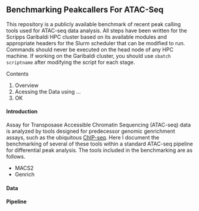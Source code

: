 ## Benchmarking Peakcallers For ATAC-Seq
This repository is a publicly available benchmark of recent peak calling tools used for ATAC-seq data analysis. All steps have been written for the Scripps Garibaldi HPC cluster based on its available modules and appropriate headers for the Slurm scheduler that can be modified to run. Commands should never be executed on the head node of any HPC machine. If working on the Garibaldi cluster, you should use `sbatch scriptname` after modifying the script for each stage.

Contents

1. Overview
2. Acessing the Data using ...
3. OK
#### Introduction
Assay for Transposase Accessible Chromatin Sequencing (ATAC-seq) data is analyzed by tools designed for predecessor genomic genrichment assays, such as the ubiquitous [ChIP-seq](1). Here I document the benchmarking of several of these tools within a standard ATAC-seq pipeline for differential peak analysis. The tools included in the benchmarking are as follows.
* MACS2
* Genrich

#### Data

#### Pipeline


